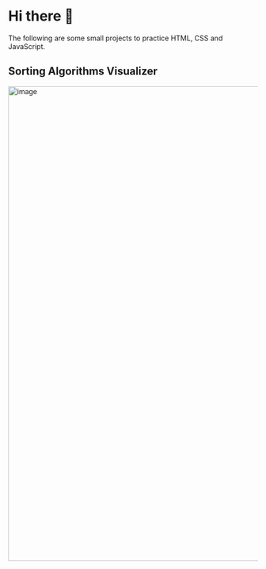 # Hi there 👋

The following are some small projects to practice HTML, CSS and JavaScript. 

## Sorting Algorithms Visualizer
<img width="960" alt="image" src="https://user-images.githubusercontent.com/51081884/196057732-fd766926-1f86-495f-87e4-7bb79f0e3639.png">
